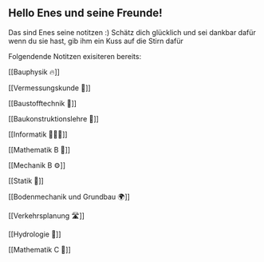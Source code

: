 ## Hello Enes und seine Freunde!

Das sind Enes seine notitzen :) Schätz dich glücklich und sei dankbar dafür wenn du sie hast, gib ihm ein Kuss auf die Stirn dafür

Folgendende Notitzen exisiteren bereits:

[[Bauphysik 🔥]]

[[Vermessungskunde 📏]]

[[Baustofftechnik 🧪]]

[[Baukonstruktionslehre 📐]]

[[Informatik 🧑🏽‍💻]]

[[Mathematik B 🧮]]

[[Mechanik B ⚙️]]

[[Statik 🌉]]

[[Bodenmechanik und Grundbau 🌍]]

[[Verkehrsplanung 🛣]]

[[Hydrologie 🚰]]

[[Mathematik C 🧮]]


